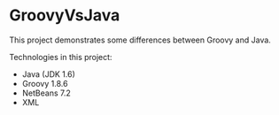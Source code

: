 GroovyVsJava
============

This project demonstrates some differences between Groovy and Java.

Technologies in this project:
* Java (JDK 1.6)
* Groovy 1.8.6
* NetBeans 7.2
* XML